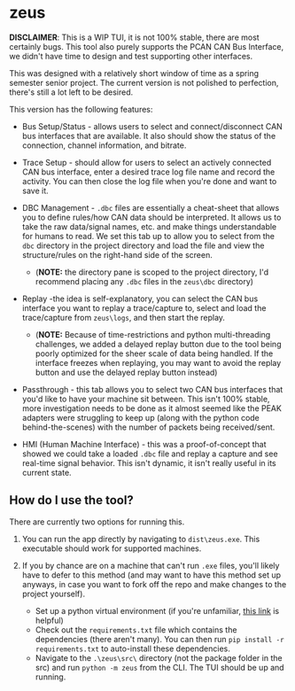 # zeus
**DISCLAIMER**: This is a WIP TUI, it is not 100% stable, there are most certainly bugs. This tool also purely supports the PCAN CAN Bus Interface, we didn't have time to design and test supporting other interfaces.

This was designed with a relatively short window of time as a spring semester senior project. The current version is not polished to perfection, there's still a lot left to be desired. 

This version has the following features:

* Bus Setup/Status - allows users to select and connect/disconnect CAN bus interfaces that are available. It also should show the status of the connection, channel information, and bitrate.

* Trace Setup - should allow for users to select an actively connected CAN bus interface, enter a desired trace log file name and record the activity. You can then close the log file when you're done and want to save it.

* DBC Management - `.dbc` files are essentially a cheat-sheet that allows you to define rules/how CAN data should be interpreted. It allows us to take the raw data/signal names, etc. and make things understandable for humans to read. We set this tab up to allow you to select from the `dbc` directory in the project directory and load the file and view the structure/rules on the right-hand side of the screen. 
    * (**NOTE:** the directory pane is scoped to the project directory, I'd recommend placing any `.dbc` files in the `zeus\dbc` directory)

* Replay -the idea is self-explanatory, you can select the CAN bus interface you want to replay a trace/capture to, select and load the trace/capture from `zeus\logs`, and then start the replay. 

   * (**NOTE:** Because of time-restrictions and python multi-threading challenges, we added a delayed replay button due to the tool being poorly optimized for the sheer scale of data being handled. If the interface freezes when replaying, you may want to avoid the replay button and use the delayed replay button instead)

* Passthrough - this tab allows you to select two CAN bus interfaces that you'd like to have your machine sit between. This isn't 100% stable, more investigation needs to be done as it almost seemed like the PEAK adapters were struggling to keep up (along with the python code behind-the-scenes) with the number of packets being received/sent.

* HMI (Human Machine Interface) - this was a proof-of-concept that showed we could take a loaded `.dbc` file and replay a capture and see real-time signal behavior. This isn't dynamic, it isn't really useful in its current state.


## How do I use the tool?
There are currently two options for running this.

1. You can run the app directly by navigating to `dist\zeus.exe`. This executable should work for supported machines.

2. If you by chance are on a machine that can't run `.exe` files, you'll likely have to defer to this method (and may want to have this method set up anyways, in case you want to fork off the repo and make changes to the project yourself).

    - Set up a python virtual environment (if you're unfamiliar, [this link](https://www.w3schools.com/python/python_virtualenv.asp) is helpful)
    - Check out the `requirements.txt` file which contains the dependencies (there aren't many). You can then run `pip install -r requirements.txt` to auto-install these dependencies.
    - Navigate to the `.\zeus\src\` directory (not the package folder in the src) and run `python -m zeus` from the CLI. The TUI should be up and running.
